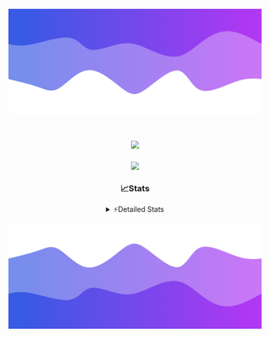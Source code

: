 ![Header](./header.png)
<div align="center">

<h1 align="center">
  <a href="https://git.io/typing-svg">
    <img src="https://readme-typing-svg.herokuapp.com/?lines=Hello,+There!+👋;This+is+chicho.;CEO+on+Hely+Development....;&center=true&size=25">
  </a>
</h1>
  
<p align="center">
  <img src="https://lanyard.cnrad.dev/api/852683595378196480" />
</p>

### 📈Stats
<details>
    <summary> ⚡Detailed Stats</summary>
    <br/>

<!--START_SECTION:waka-->
![Code Time](http://img.shields.io/badge/Code%20Time-383%20hrs%2010%20mins-blue)

![Profile Views](http://img.shields.io/badge/Profile%20Views-40-blue)

**🐱 My GitHub Data** 

> 📦 43.4 kB Used in GitHub's Storage 
 > 
> 🏆 25 Contributions in the Year 2023
 > 
> 🚫 Not Opted to Hire
 > 
> 📜 8 Public Repositories 
 > 
> 🔑 9 Private Repositories 
 > 
**I'm a Night 🦉** 

```text
🌞 Morning                17 commits          █░░░░░░░░░░░░░░░░░░░░░░░░   05.80 % 
🌆 Daytime                30 commits          ███░░░░░░░░░░░░░░░░░░░░░░   10.24 % 
🌃 Evening                143 commits         ████████████░░░░░░░░░░░░░   48.81 % 
🌙 Night                  103 commits         █████████░░░░░░░░░░░░░░░░   35.15 % 
```
📅 **I'm Most Productive on Tuesday** 

```text
Monday                   19 commits          ██░░░░░░░░░░░░░░░░░░░░░░░   06.48 % 
Tuesday                  65 commits          ██████░░░░░░░░░░░░░░░░░░░   22.18 % 
Wednesday                54 commits          █████░░░░░░░░░░░░░░░░░░░░   18.43 % 
Thursday                 37 commits          ███░░░░░░░░░░░░░░░░░░░░░░   12.63 % 
Friday                   36 commits          ███░░░░░░░░░░░░░░░░░░░░░░   12.29 % 
Saturday                 31 commits          ███░░░░░░░░░░░░░░░░░░░░░░   10.58 % 
Sunday                   51 commits          ████░░░░░░░░░░░░░░░░░░░░░   17.41 % 
```


📊 **This Week I Spent My Time On** 

```text
🕑︎ Time Zone: America/Argentina/Buenos_Aires

💬 Programming Languages: 
JavaScript               7 hrs 21 mins       ██████████████████░░░░░░░   73.07 % 
HTML                     2 hrs 3 mins        █████░░░░░░░░░░░░░░░░░░░░   20.38 % 
SCSS                     16 mins             █░░░░░░░░░░░░░░░░░░░░░░░░   02.78 % 
Python                   14 mins             █░░░░░░░░░░░░░░░░░░░░░░░░   02.42 % 
TypeScript               7 mins              ░░░░░░░░░░░░░░░░░░░░░░░░░   01.32 % 

🔥 Editors: 
VS Code                  10 hrs 4 mins       █████████████████████████   100.00 % 

🐱‍💻 Projects: 
Coder                    5 hrs 4 mins        █████████████░░░░░░░░░░░░   50.43 % 
Unknown Project          2 hrs 26 mins       ██████░░░░░░░░░░░░░░░░░░░   24.28 % 
pagina-js                2 hrs 10 mins       █████░░░░░░░░░░░░░░░░░░░░   21.56 % 
asd                      22 mins             █░░░░░░░░░░░░░░░░░░░░░░░░   03.73 % 

💻 Operating System: 
Windows                  10 hrs 4 mins       █████████████████████████   100.00 % 
```

**I Mostly Code in JavaScript** 

```text
JavaScript               8 repos             ████████░░░░░░░░░░░░░░░░░   33.33 % 
CSS                      4 repos             ████░░░░░░░░░░░░░░░░░░░░░   16.67 % 
HTML                     3 repos             ███░░░░░░░░░░░░░░░░░░░░░░   12.50 % 
C#                       2 repos             ██░░░░░░░░░░░░░░░░░░░░░░░   08.33 % 
Batchfile                1 repo              █░░░░░░░░░░░░░░░░░░░░░░░░   04.17 % 
```




 Last Updated on 17/09/2023 23:11:05 UTC
<!--END_SECTION:waka-->
</details>

![Footer](./footer.png)
